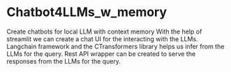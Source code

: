 # Chatbot4LLMs_w_memory
Create chatbots for local LLM with context memory
With the help of streamlit we can create a chat UI for the interacting with the LLMs.
Langchain framework and the CTransformers library helps us infer from the LLMs for the query.
Rest API wrapper can be created to serve the responses from the LLMs for the query.
